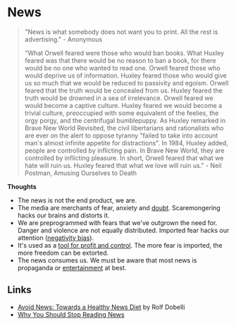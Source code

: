 # News

> "News is what somebody does not want you to print. All the rest is advertising." - Anonymous
>
> "What Orwell feared were those who would ban books. What Huxley feared was that there would be no reason to ban a book, for there would be no one who wanted to read one. Orwell feared those who would deprive us of information. Huxley feared those who would give us so much that we would be reduced to passivity and egoism. Orwell feared that the truth would be concealed from us. Huxley feared the truth would be drowned in a sea of irrelevance. Orwell feared we would become a captive culture. Huxley feared we would become a trivial culture, preoccupied with some equivalent of the feelies, the orgy porgy, and the centrifugal bumblepuppy. As Huxley remarked in Brave New World Revisited, the civil libertarians and rationalists who are ever on the alert to oppose tyranny "failed to take into account man's almost infinite appetite for distractions". In 1984, Huxley added, people are controlled by inflicting pain. In Brave New World, they are controlled by inflicting pleasure. In short, Orwell feared that what we hate will ruin us. Huxley feared that what we love will ruin us." - Neil Postman, Amusing Ourselves to Death

**Thoughts**

* The news is not the end product, we are.
* The media are merchants of fear, anxiety and [doubt](https://en.wikipedia.org/wiki/Merchants_of_Doubt). Scaremongering hacks our brains and distorts it. 
* We are preprogrammed with fears that we've outgrown the need for. Danger and violence are not equally distributed. Imported fear hacks our attention \([negativity bias](https://en.wikipedia.org/wiki/Negativity_bias)\). 
* It's used as a [tool for profit and control](https://en.wikipedia.org/wiki/Manufacturing_Consent). The more fear is imported, the more freedom can be extorted.
* The news consumes us. We must be aware that most news is propaganda or [entertainment](https://en.wikipedia.org/wiki/Amusing_Ourselves_to_Death) at best.

## Links

* [Avoid News: Towards a Healthy News Diet](https://www.gwern.net/docs/culture/2010-dobelli.pdf) by Rolf Dobelli
* [Why You Should Stop Reading News](https://fs.blog/2013/12/stop-reading-news/)

